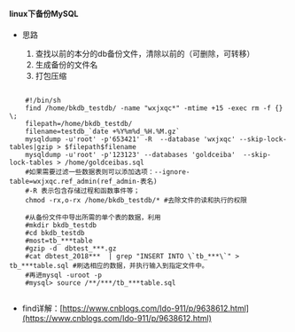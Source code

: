 #### linux下备份MySQL
- 思路

	1. 查找以前的本分的db备份文件，清除以前的（可删除，可转移）
	2. 生成备份的文件名
	3. 打包压缩
	

```
	
	#!/bin/sh
	find /home/bkdb_testdb/ -name "wxjxqc*" -mtime +15 -exec rm -f {} \;
	filepath=/home/bkdb_testdb/
	filename=testdb_`date +%Y%m%d_%H.%M.gz`
	mysqldump -u'root' -p'653421' -R  --database 'wxjxqc' --skip-lock-tables|gzip > $filepath$filename
	mysqldump -u'root' -p'123123' --databases 'goldceiba'  --skip-lock-tables > /home/goldceibas.sql
	#如果需要过滤一些数据表则可以添加选项：--ignore-table=wxjxqc.ref_admin(ref_admin-表名)
	#-R 表示包含存储过程和函数事件等；
	chmod -rx,o-rx /home/bkdb_testdb/* #去除文件的读和执行的权限

	#从备份文件中导出所需的单个表的数据，利用
	#mkdir bkdb_testdb
	#cd bkdb_testdb
	#most=tb_***table
	#gzip -d  dbtest_***.gz
	#cat dbtest_2018***  | grep "INSERT INTO \`tb_***\`" > tb_***table.sql #刷选相应的数据，并执行输入到指定文件中。
	#再进mysql -uroot -p
	#mysql> source /**/***/tb_***table.sql
	

```

- find详解：[https://www.cnblogs.com/Ido-911/p/9638612.html](https://www.cnblogs.com/Ido-911/p/9638612.html)